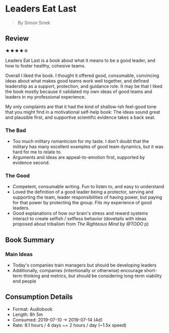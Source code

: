 # Leaders Eat Last

> By Simon Sinek

## Review

★★★★☆

Leaders Eat Last is a book about what it means to be a good leader, and how to
foster healthy, cohesive teams.

Overall I liked the book. I thought it offered good, consumable, convincing
ideas about what makes good teams work well together, and defined leadership as
a support, protection, and guidance role. It may be that I liked the book mostly
because it validated my own ideas of good teams and leaders in my professional
experience.

My only complaints are that it had the kind of shallow-ish feel-good tone that
you might find in a motivational self-help book: The ideas sound great and
plausible first, and supportive scientific evidence takes a back seat.

### The Bad

-   Too much military romanticism for my taste. I don't doubt that the military
    has many excellent examples of good team dynamics, but it was hard for me to
    relate to.
-   Arguments and ideas are appeal-to-emotion first, supported by evidence
    second.

### The Good

-   Competent, consumable writing. Fun to listen to, and easy to understand
-   Loved the definition of a good leader being a protector, serving and
    supporting the team, leader responsibilities of having power, but paying for
    that power by protecting the group. Fits my experience of good leaders.
-   Good explanations of how our brain's stress and reward systems interact to
    create selfish / selfless behavior (dovetails with ideas proposed about
    tribalism from _The Righteous Mind by @TODO_ p)

## Book Summary

### Main Ideas

-   Today's companies train managers but should be developing leaders
-   Additionally, companies (intentionally or otherwise) encourage short-term
    thinking and metrics, but should be considering long-term viability end
    people

## Consumption Details

-   Format: Audiobook
-   Length: 8h 5m
-   Consumed: 2019-07-10 -> 2019-07-14 (4d)
-   Rate: 8.1 hours / 4 days ~= 2 hours / day (~1.5x speed)
